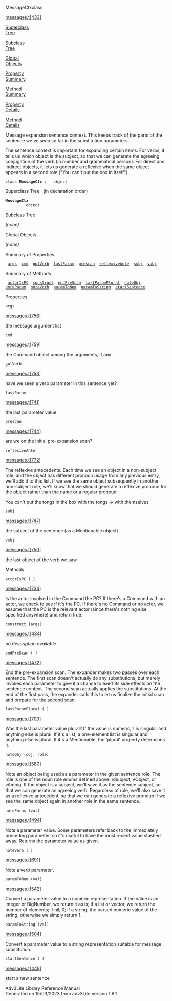 ---
---
<span class="title">MessageCtx</span><span class="type">class</span>

[messages.t](../file/messages.t.html)\[[433](../source/messages.t.html#433)\]

[Superclass  
Tree](#_SuperClassTree_)

[Subclass  
Tree](#_SubClassTree_)

[Global  
Objects](#_ObjectSummary_)

[Property  
Summary](#_PropSummary_)

[Method  
Summary](#_MethodSummary_)

[Property  
Details](#_Properties_)

[Method  
Details](#_Methods_)

<div class="fdesc">

Message expansion sentence context. This keeps track of the parts of the
sentence we've seen so far in the substitution parameters.

The sentence context is important for expanding certain items. For
verbs, it tells us which object is the subject, so that we can generate
the agreeing conjugation of the verb (in number and grammatical person).
For direct and indirect objects, it lets us generate a reflexive when
the same object appears in a second role ("You can't put the box in
itself").

`class `**`MessageCtx`**` :   object`

</div>

<span id="_SuperClassTree_"></span>

<div class="mjhd">

<span class="hdln">Superclass Tree</span>   (in declaration order)

</div>

**`MessageCtx`**  
`         object`  
<span id="_SubClassTree_"></span>

<div class="mjhd">

<span class="hdln">Subclass Tree</span>  

</div>

*(none)* <span id="_ObjectSummary_"></span>

<div class="mjhd">

<span class="hdln">Global Objects</span>  

</div>

*(none)* <span id="_PropSummary_"></span>

<div class="mjhd">

<span class="hdln">Summary of Properties</span>  

</div>

` `[`args`](#args)`  `[`cmd`](#cmd)`  `[`gotVerb`](#gotVerb)`  `[`lastParam`](#lastParam)`  `[`prescan`](#prescan)`  `[`reflexiveAnte`](#reflexiveAnte)`  `[`subj`](#subj)`  `[`vobj`](#vobj)`  `

<span id="_MethodSummary_"></span>

<div class="mjhd">

<span class="hdln">Summary of Methods</span>  

</div>

` `[`actorIsPC`](#actorIsPC)`  `[`construct`](#construct)`  `[`endPreScan`](#endPreScan)`  `[`lastParamPlural`](#lastParamPlural)`  `[`noteObj`](#noteObj)`  `[`noteParam`](#noteParam)`  `[`noteVerb`](#noteVerb)`  `[`paramToNum`](#paramToNum)`  `[`paramToString`](#paramToString)`  `[`startSentence`](#startSentence)`  `

<span id="_Properties_"></span>

<div class="mjhd">

<span class="hdln">Properties</span>  

</div>

<span id="args"></span>

`args`

[messages.t](../file/messages.t.html)\[[756](../source/messages.t.html#756)\]

<div class="desc">

the message argument list

</div>

<span id="cmd"></span>

`cmd`

[messages.t](../file/messages.t.html)\[[759](../source/messages.t.html#759)\]

<div class="desc">

the Command object among the arguments, if any

</div>

<span id="gotVerb"></span>

`gotVerb`

[messages.t](../file/messages.t.html)\[[753](../source/messages.t.html#753)\]

<div class="desc">

have we seen a verb parameter in this sentence yet?

</div>

<span id="lastParam"></span>

`lastParam`

[messages.t](../file/messages.t.html)\[[741](../source/messages.t.html#741)\]

<div class="desc">

the last parameter value

</div>

<span id="prescan"></span>

`prescan`

[messages.t](../file/messages.t.html)\[[744](../source/messages.t.html#744)\]

<div class="desc">

are we on the initial pre-expansion scan?

</div>

<span id="reflexiveAnte"></span>

`reflexiveAnte`

[messages.t](../file/messages.t.html)\[[772](../source/messages.t.html#772)\]

<div class="desc">

The reflexive antecedents. Each time we see an object in a non-subject
role, and the object has different pronoun usage from any previous
entry, we'll add it to this list. If we see the same object subsequently
in another non-subject role, we'll know that we should generate a
reflexive pronoun for the object rather than the name or a regular
pronoun:

You can't put the tongs in the box with the tongs -\> with themselves

</div>

<span id="subj"></span>

`subj`

[messages.t](../file/messages.t.html)\[[747](../source/messages.t.html#747)\]

<div class="desc">

the subject of the sentence (as a Mentionable object)

</div>

<span id="vobj"></span>

`vobj`

[messages.t](../file/messages.t.html)\[[750](../source/messages.t.html#750)\]

<div class="desc">

the last object of the verb we saw

</div>

<span id="_Methods_"></span>

<div class="mjhd">

<span class="hdln">Methods</span>  

</div>

<span id="actorIsPC"></span>

`actorIsPC ( )`

[messages.t](../file/messages.t.html)\[[734](../source/messages.t.html#734)\]

<div class="desc">

Is the actor involved in the Command the PC? If there's a Command with
an actor, we check to see if it's the PC. If there's no Command or no
actor, we assume that the PC is the relevant actor (since there's
nothing else specified anywhere) and return true.

</div>

<span id="construct"></span>

`construct (args)`

[messages.t](../file/messages.t.html)\[[434](../source/messages.t.html#434)\]

<div class="desc">

*no description available*

</div>

<span id="endPreScan"></span>

`endPreScan ( )`

[messages.t](../file/messages.t.html)\[[472](../source/messages.t.html#472)\]

<div class="desc">

End the pre-expansion scan. The expander makes two passes over each
sentence. The first scan doesn't actually do any substitutions, but
merely invokes each parameter to give it a chance to exert its side
effects on the sentence context. The second scan actually applies the
substitutions. At the end of the first pass, the expander calls this to
let us finalize the initial scan and prepare for the second scan.

</div>

<span id="lastParamPlural"></span>

`lastParamPlural ( )`

[messages.t](../file/messages.t.html)\[[703](../source/messages.t.html#703)\]

<div class="desc">

Was the last parameter value plural? If the value is numeric, 1 is
singular and anything else is plural. If it's a list, a one-element list
is singular and anything else is plural. If it's a Mentionable, the
'plural' property determines it.

</div>

<span id="noteObj"></span>

`noteObj (obj, role)`

[messages.t](../file/messages.t.html)\[[580](../source/messages.t.html#580)\]

<div class="desc">

Note an object being used as a parameter in the given sentence role. The
role is one of the noun role enums defined above: vSubject, vObject, or
vAmbig. If the object is a subject, we'll save it as the sentence
subject, so that we can generate an agreeing verb. Regardless of role,
we'll also save it as a reflexive antecedent, so that we can generate a
reflexive pronoun if we see the same object again in another role in the
same sentence.

</div>

<span id="noteParam"></span>

`noteParam (val)`

[messages.t](../file/messages.t.html)\[[494](../source/messages.t.html#494)\]

<div class="desc">

Note a parameter value. Some parameters refer back to the immediately
preceding parameter, so it's useful to have the most recent value
stashed away. Returns the parameter value as given.

</div>

<span id="noteVerb"></span>

`noteVerb ( )`

[messages.t](../file/messages.t.html)\[[691](../source/messages.t.html#691)\]

<div class="desc">

Note a verb parameter.

</div>

<span id="paramToNum"></span>

`paramToNum (val)`

[messages.t](../file/messages.t.html)\[[542](../source/messages.t.html#542)\]

<div class="desc">

Convert a parameter value to a numeric representation. If the value is
an integer or BigNumber, we return it as is; if a list or vector, we
return the number of elements; if nil, 0; if a string, the parsed
numeric value of the string; otherwise we simply return 1.

</div>

<span id="paramToString"></span>

`paramToString (val)`

[messages.t](../file/messages.t.html)\[[504](../source/messages.t.html#504)\]

<div class="desc">

Convert a parameter value to a string representation suitable for
message substitution.

</div>

<span id="startSentence"></span>

`startSentence ( )`

[messages.t](../file/messages.t.html)\[[448](../source/messages.t.html#448)\]

<div class="desc">

start a new sentence

</div>

<div class="ftr">

Adv3Lite Library Reference Manual  
Generated on 15/03/2023 from adv3Lite version 1.6.1

</div>
